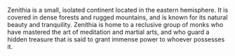 Zenithia is a small, isolated continent located in the eastern hemisphere. It is covered in dense forests and rugged mountains, and is known for its natural beauty and tranquility. Zenithia is home to a reclusive group of monks who have mastered the art of meditation and martial arts, and who guard a hidden treasure that is said to grant immense power to whoever possesses it.